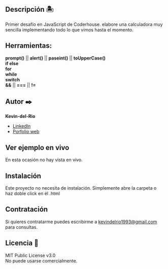 ## Descripción 🏝

Primer desafío en JavaScript de Coderhouse.
elabore una calculadora muy sencilla implementando todo lo que vimos hasta el momento.  
## Herramientas:   
**prompt()** || **alert()** || **paseint()** || **toUpperCase()**  
**if else**  
**for**  
**while**  
**switch**  
**&&** || **===** || **!=**  

## Autor ✒️
**Kevin-del-Rio**

* [LinkedIn](https://www.linkedin.com/in/kdelrio/)
* [Porfolio web]()

## Ver ejemplo en vivo 
En esta ocasión no hay vista en vivo.

## Instalación 
Este proyecto no necesita de instalación. Simplemente abre la carpeta o haz doble click en él .html
  
## Contratación
Si quieres contratarme puedes escribirme a kevindelrio1993@gmail.com para consultas.

## Licencia 📄
MIT Public License v3.0  
No puede usarse comercialmente.
